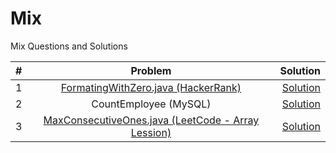 # Mix
Mix Questions and Solutions


| # | Problem      | Solution  |
|--:|:-------------:|----------:| 
|1| [FormatingWithZero.java (HackerRank)](https://www.hackerrank.com/challenges/java-output-formatting/problem?isFullScreen=true&h_r=next-challenge&h_v=zen&h_r=next-challenge&h_v=zen&h_r=next-challenge&h_v=zen&h_r=next-challenge&h_v=zen)      | [Solution](https://github.com/amp-patel/HackerRank/blob/main/FormatingWithZero.java) | 
|2| CountEmployee (MySQL)      | [Solution](https://github.com/amp-patel/Other/blob/main/CountEmployee%20(MySQL)) | 
|3| [MaxConsecutiveOnes.java (LeetCode - Array Lession)](https://leetcode.com/explore/learn/card/fun-with-arrays/521/introduction/3238/)      | [Solution](https://github.com/amp-patel/Other/blob/main/MaxConsecutiveOnes.java) | 
